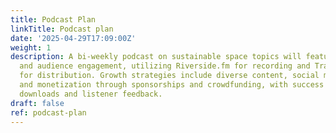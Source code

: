 ```yaml
---
title: Podcast Plan
linkTitle: Podcast plan
date: '2025-04-29T17:09:00Z'
weight: 1
description: A bi-weekly podcast on sustainable space topics will feature expert interviews
  and audience engagement, utilizing Riverside.fm for recording and Transistor.fm
  for distribution. Growth strategies include diverse content, social media engagement,
  and monetization through sponsorships and crowdfunding, with success measured by
  downloads and listener feedback.
draft: false
ref: podcast-plan
---
```


